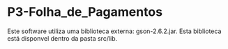 # P3-Folha_de_Pagamentos

Este software utiliza uma biblioteca externa: gson-2.6.2.jar.
Esta biblioteca está disponvel dentro da pasta src/lib.
